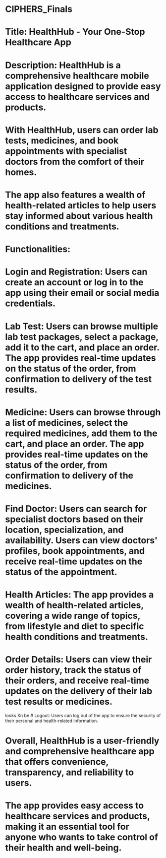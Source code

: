 # CIPHERS_Finals

# Title: HealthHub - Your One-Stop Healthcare App
# Description: HealthHub is a comprehensive healthcare mobile application designed to provide easy access to healthcare services and products. 
  # With HealthHub, users can order lab tests, medicines, and book appointments with specialist doctors from the comfort of their homes. 
  # The app also features a wealth of health-related articles to help users stay informed about various health conditions and treatments.

# Functionalities:

  # Login and Registration: Users can create an account or log in to the app using their email or social media credentials.

  # Lab Test: Users can browse multiple lab test packages, select a package, add it to the cart, and place an order. The app provides real-time updates on the status of the order, from confirmation to delivery of the test results.

  # Medicine: Users can browse through a list of medicines, select the required medicines, add them to the cart, and place an order. The app provides real-time updates on the status of the order, from confirmation to delivery of the medicines.

   # Find Doctor: Users can search for specialist doctors based on their location, specialization, and availability. Users can view doctors' profiles, book appointments, and receive real-time updates on the status of the appointment.

   # Health Articles: The app provides a wealth of health-related articles, covering a wide range of topics, from lifestyle and diet to specific health conditions and treatments.

   # Order Details: Users can view their order history, track the status of their orders, and receive real-time updates on the delivery of their lab test results or medicines.
   looks Xn be # Logout: Users can log out of the app to ensure the security of their personal and health-related information.


# Overall, HealthHub is a user-friendly and comprehensive healthcare app that offers convenience, transparency, and reliability to users. 
  # The app provides easy access to healthcare services and products, making it an essential tool for anyone who wants to take control of their health and well-being.
